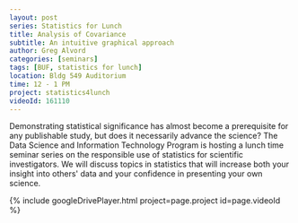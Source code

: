 ```yaml
---
layout: post
series: Statistics for Lunch
title: Analysis of Covariance
subtitle: An intuitive graphical approach
author: Greg Alvord
categories: [seminars]
tags: [BUF, statistics for lunch]
location: Bldg 549 Auditorium
time: 12 - 1 PM
project: statistics4lunch
videoId: 161110
---
```


Demonstrating statistical significance has almost become a prerequisite for any publishable study, but does it necessarily advance the science? The Data Science and Information Technology Program is hosting a lunch time seminar series on the responsible use of statistics for scientific investigators. We will discuss topics in statistics that will increase both your insight into others' data and your confidence in presenting your own science.


{% include googleDrivePlayer.html project=page.project id=page.videoId %}
